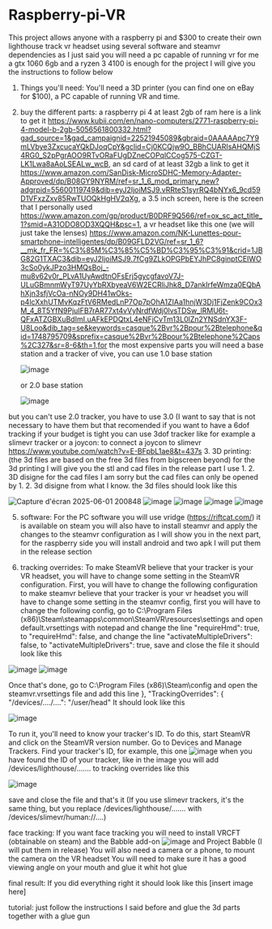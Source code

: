 # Raspberry-pi-VR
This project allows anyone with a raspberry pi and $300 to create their own lighthouse track vr headset using several software and steamvr dependencies as I just said you will need a pc capable of running vr for me a gtx 1060 6gb and a ryzen 3 4100 is enough for the project I will give you the instructions to follow below
1. Things you'll need:
You'll need a 3D printer (you can find one on eBay for $100), a PC capable of running VR and time.
2. buy the different parts:
a raspberry pi 4 at least 2gb of ram here is a link to get it https://www.kubii.com/en/nano-computers/2771-raspberry-pi-4-model-b-2gb-5056561800332.html?gad_source=1&gad_campaignid=22521945089&gbraid=0AAAAApc7Y9mLVbye3ZxcucaYQkDJoqCpY&gclid=Cj0KCQjw9O_BBhCUARIsAHQMjS4RG0_S2pPgrAOO9RTvORaFUgDZneCOPqlCCog575-CZGT-LK1Lwa8aAoLSEALw_wcB, an sd card of at least 32gb a link to get it https://www.amazon.com/SanDisk-MicroSDHC-Memory-Adapter-Approved/dp/B08GY9NYRM/ref=sr_1_6_mod_primary_new?adgrpid=55600119749&dib=eyJ2IjoiMSJ9.vRRteS1syrRQ4bNYx6_9cd59D1VFxzZxv85RwTUOQkHgHV2qXg, a 3.5 inch screen, here is the screen that I personally used https://www.amazon.com/gp/product/B0DRF9Q566/ref=ox_sc_act_title_1?smid=A31ODO8OD3XQQH&psc=1, a vr headset like this one (we will just take the lenses) https://www.amazon.com/NK-Lunettes-pour-smartphone-intelligentes/dp/B09GFLD2VG/ref=sr_1_6?__mk_fr_FR=%C3%85M%C3%85%C5%BD%C3%95%C3%91&crid=1JBG82G1TXAC3&dib=eyJ2IjoiMSJ9.7fCg9ZLkOPGPbEYJhPC8ginptCEIWO3cSo0ykJPzo3HMQsBoj_-mu8v62v0r_PLvA1UyAwdtnOFsErj5gycgfavoV7J-ULuGBmnmWyT97UyYbRXbyeaV6W2ECRliJhk8_D7ankIrfeWmza0EQbAhXjn3sfjVcOa-nNOy9DH41wOks-p4lcXxhUTMvKqzFtV6RMedLnP7Op7pOhA1ZIAa1hnjW3Dj1FjZenk9COx3M_4_8T5YfN9PjuIFB7rAR77xt4vVyNrdfWdj0lvsTDSw_lRMU6t-QFxATZGBXuBdImI.uAFkEPDQtxL4eNFjCvTm13L0lZn2YNSdnYX3F-U8Loo&dib_tag=se&keywords=casque%2Bvr%2Bpour%2Btelephone&qid=1748795709&sprefix=casque%2Bvr%2Bpour%2Btelephone%2Caps%2C327&sr=8-6&th=1,for the most expensive parts you will need a base station and a tracker of vive, you can use 1.0 base station

   ![image](https://github.com/user-attachments/assets/ed941fc7-b665-4c6b-868d-bcd0350caccf)

   or 2.0 base station

   ![image](https://github.com/user-attachments/assets/4f288e35-41b8-47d8-8b62-5beb0887c92a)

but you can't use 2.0 tracker, you have to use 3.0 (I want to say that is not necessary to have them but that recomended if you want to have a 6dof tracking if your budget is tight you can use 3dof tracker like for example a slimevr tracker or a joycon: to connect a joycon to slimevr https://www.youtube.com/watch?v=E-BFpbL1ae8&t=437s
3. 3D printing:
(the 3d files are based on the free 3d files from bigscreen beyond) for the 3d printing I will give you the stl and cad files in the release part I use 1. 2. 3D disigne for the cad files I am sorry but the cad files can only be opened by 1. 2. 3d disigne from what I know. the 3d files should look like this

![Capture d'écran 2025-06-01 200848](https://github.com/user-attachments/assets/fae83927-09b9-4878-ac52-f37666f57f95) ![image](https://github.com/user-attachments/assets/9e0ec8cb-c227-4068-9a05-255380534478) ![image](https://github.com/user-attachments/assets/b495b8b9-e4c1-4fee-8134-73a92854d6ba) ![image](https://github.com/user-attachments/assets/d3225eb8-ce1b-4c6d-a1e8-45d74be83a65) ![image](https://github.com/user-attachments/assets/aed0ddeb-2f41-418d-afea-c27d9eda48f8)

5. software:
For the PC software you will use vridge (https://riftcat.com/) it is available on steam you will also have to install steamvr and apply the changes to the steamvr configuration as I will show you in the next part, for the raspberry side you will install android and two apk I will put them in the release section

6. tracking overrides:
To make SteamVR believe that your tracker is your VR headset, you will have to change some setting in the SteamVR configuration. First, you will have to change the following configuration to make steamvr believe that your tracker is your vr headset you will have to change some setting in the steamvr config, first you will have to change the following config, go to C:\Program Files (x86)\Steam\steamapps\common\SteamVR\resources\settings and open default.vrsettings with notepad and change the line "requireHmd": true, to "requireHmd": false, and change the line "activateMultipleDrivers": false, to "activateMultipleDrivers": true, save and close the file it should look like this

![image](https://github.com/user-attachments/assets/578e7d87-477b-4d04-a8b3-08a0d5b0c354) ![image](https://github.com/user-attachments/assets/dd414f9a-1128-46f3-96f2-ba2dfbc62823)

Once that's done, go to C:\Program Files (x86)\Steam\config and open the steamvr.vrsettings file and add this line 
},
"TrackingOverrides": {
"/devices/..../....": "/user/head"
It should look like this 

![image](https://github.com/user-attachments/assets/34ea4d28-9e12-4d8c-bc33-db7e45b3d75f)

To run it, you'll need to know your tracker's ID. To do this, start SteamVR and click on the SteamVR version number. Go to Devices and Manage Trackers. Find your tracker's ID, for example, this one ![image](https://github.com/user-attachments/assets/dbeca51b-ac1d-4712-8ae1-ffa1870b37dc) when you have found the ID of your tracker, like in the image you will add /devices/lighthouse/....... to tracking overrides like this

![image](https://github.com/user-attachments/assets/00ef5c4a-a1df-4ea9-9618-499b6fdb960b)

save and close the file and that's it (If you use slimevr trackers, it's the same thing, but you replace /devices/lighthouse/....... with /devices/slimevr/human://....)

face tracking:
If you want face tracking you will need to install VRCFT (obtainable on steam) and the Babble add-on ![image](https://github.com/user-attachments/assets/36fc8ca7-bef0-4607-8d99-eadeafe9a6bb)
and Project Babble (I will put them in release) You will also need a camera or a phone, to mount the camera on the VR headset You will need to make sure it has a good viewing angle on your mouth and glue it whit hot glue

final result:
If you did everything right it should look like this [insert image here]

tutorial:
just follow the instructions I said before and glue the 3d parts together with a glue gun
